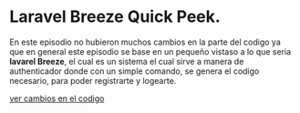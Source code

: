 
# Laravel Breeze Quick Peek.

En este episodio no hubieron muchos cambios en la parte del codigo ya que en general este episodio se base en un pequeño vistaso a lo que seria **lavarel Breeze**, el cual es un sistema el cual sirve a manera de authenticador donde con un simple comando, se genera el codigo necesario, para poder registrarte y logearte.

[ver cambios en el codigo]()
